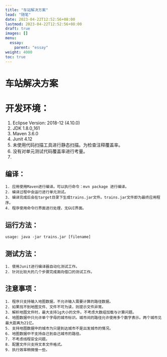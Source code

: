 ```yaml
---
title: "车站解决方案"
lead: "随笔"
date: 2023-04-22T12:52:56+08:00
lastmod: 2023-04-22T12:52:56+08:00
draft: true
images: []
menu:
  essay:
    parent: "essay"
weight: 4000
toc: true
---
```


# 车站解决方案

# 开发环境：
   1. Eclipse Version: 2018-12 (4.10.0)
   2. JDK 1.8.0_161
   3. Maven 3.6.0
   4. Junit 4.12
   5. 未使用代码扫描工具进行静态扫描。为检查注释覆盖率。
   6. 没有对单元测试代码覆盖率进行考量。
   7. 

## 编译：
    1. 应用使用Maven进行编译。可以执行命令：mvn package 进行编译。
    2. 编译过程中会运行进行单元测试。
    3. 编译完成后会在target目录下生成trains.jar文件。trains.jar文件即为最终应用程序。
    4. 程序使用命令行界面进行处理，无GUI界面。

## 运行方法：
	usage: java -jar trains.jar [filename]
	
## 测试方法：
    1. 使用Junit进行编译器自动化测试工作。
    2. 针对比较大的几个步骤完成面向借口的测试工作。

## 注意事项：
    1. 程序只支持输入地图数据，不允许输入需要计算的路径数据。
    2. 如果找不到地图文件、文件不可为读，则提示文件异常。
    3. 解析地图文件时，最大支持1g大小的文件。不考虑大数组加载与计算问题。
    4. 地图数据中只允许单个字母的城市标识。城市间的路径允许使用多个数字表示。两个城市见最大距离为21亿。
    5. 支持地图数据中的城市为只是到达城市不是出发城市的情况。
    6. 地图数据中不支持自己到自己城市的路径。
    7. 不考虑线程安全问题。
    8. 配置文件只支持文本文件格式。
    9. 执行效率稍微慢一些。

